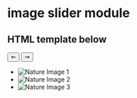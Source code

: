# image slider module

## HTML template below

<body>
  <section aria-label="Newest Photos">
    <div class="carousel" data-carousel>
      <button class="carousel-btn prev" data-carousel-btn="prev">&#8656;</button>
      <button class="carousel-btn next" data-carousel-btn="next">&#8658;</button>
      <div class="slider" data-slider></div>
      <ul data-slides>
        <li class="slide" data-active>
          <img src="https://source.unsplash.com/78A265wPiO4" alt="Nature Image 1">
        </li>
        <li class="slide">
          <img src="https://source.unsplash.com/eOpewngf68w" alt="Nature Image 2">
        </li>
        <li class="slide">
          <img src="https://source.unsplash.com/ndN00KmbJ1c" alt="Nature Image 3">
        </li>
      </ul>
    </div>
  </section>
</body>
